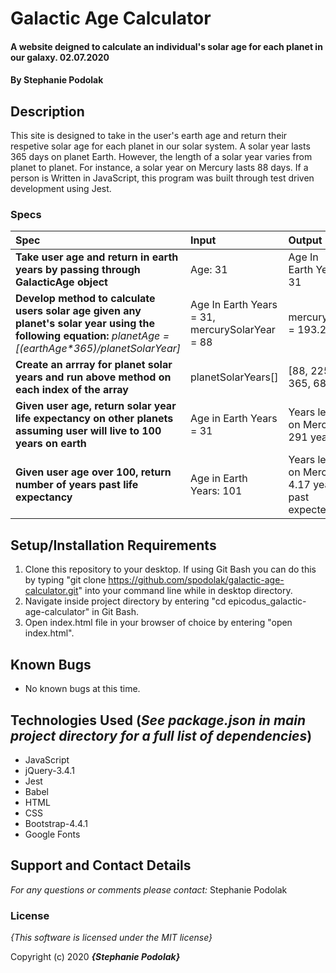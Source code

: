 # Galactic Age Calculator

#### A website deigned to calculate an individual's solar age for each planet in our galaxy. 02.07.2020

#### **By Stephanie Podolak**

## Description

This site is designed to take in the user's earth age and return their respetive solar age for each planet in our solar system. A solar year lasts 365 days on planet Earth. However, the length of a solar year varies from planet to planet. For instance, a solar year on Mercury lasts 88 days. If a person is Written in JavaScript, this program was built through test driven development using Jest. 


### Specs
| Spec | Input | Output |
| :-------------     | :------------- | :------------- |
|**Take user age and return in earth years by passing through GalacticAge object**| Age: 31 | Age In Earth Years: 31
|**Develop method to calculate users solar age given any planet's solar year using the following equation:** _planetAge = [(earthAge*365)/planetSolarYear]_| Age In Earth Years = 31, mercurySolarYear = 88 | mercuryAge = 193.2|
|**Create an arrray for planet solar years and run above method on each index of the array**|planetSolarYears[]|[88, 225, 365, 687...]|
|**Given user age, return solar year life expectancy on other planets assuming user will live to 100 years on earth**| Age in Earth Years = 31 | Years left on Mercury: 291 years|
|**Given user age over 100, return number of years past life expectancy**| Age in Earth Years: 101 | Years left on Mercury: 4.17 years past expected|


## Setup/Installation Requirements

1. Clone this repository to your desktop. If using Git Bash you can do this by typing "git clone https://github.com/spodolak/galactic-age-calculator.git" into your command line while in desktop directory.
2. Navigate inside project directory by entering "cd epicodus_galactic-age-calculator" in Git Bash.
3. Open index.html file in your browser of choice by entering "open index.html".


## Known Bugs
* No known bugs at this time.

## Technologies Used (_See package.json in main project directory for a full list of dependencies_)
* JavaScript
* jQuery-3.4.1
* Jest
* Babel 
* HTML
* CSS
* Bootstrap-4.4.1
* Google Fonts

## Support and Contact Details

_For any questions or comments please contact:_ Stephanie Podolak


### License

*{This software is licensed under the MIT license}*

Copyright (c) 2020 **_{Stephanie Podolak}_**

